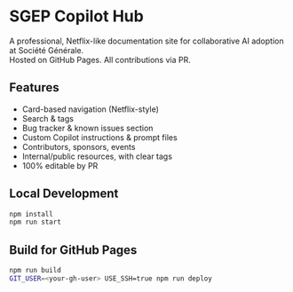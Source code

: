 # SGEP Copilot Hub 
 
A professional, Netflix-like documentation site for collaborative AI adoption at Société Générale.  
Hosted on GitHub Pages. All contributions via PR.

## Features
- Card-based navigation (Netflix-style)
- Search & tags
- Bug tracker & known issues section
- Custom Copilot instructions & prompt files
- Contributors, sponsors, events
- Internal/public resources, with clear tags
- 100% editable by PR

## Local Development

```sh
npm install
npm run start
```

## Build for GitHub Pages

```sh
npm run build
GIT_USER=<your-gh-user> USE_SSH=true npm run deploy
```
